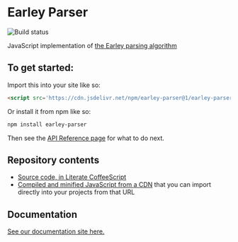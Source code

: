 
# Earley Parser

![Build status](https://travis-ci.org/lurchmath/earley-parser.svg?branch=master)

JavaScript implementation of [the Earley parsing algorithm](https://en.wikipedia.org/wiki/Earley_parser)

## To get started:

Import this into your site like so:

```html
<script src='https://cdn.jsdelivr.net/npm/earley-parser@1/earley-parser.js'></script>
```

Or install it from npm like so:
```bash
npm install earley-parser
```

Then see the [API Reference
page](https://lurchmath.github.io/earley-parser/site/api-reference) for what
to do next.

## Repository contents

 * [Source code, in Literate CoffeeScript](earley-parser.litcoffee)
 * [Compiled and minified JavaScript from a CDN](https://cdn.jsdelivr.net/npm/earley-parser@1/earley-parser.js) that you can import directly into your projects from that URL

## Documentation

[See our documentation site
here.](https://lurchmath.github.io/earley-parser/)
